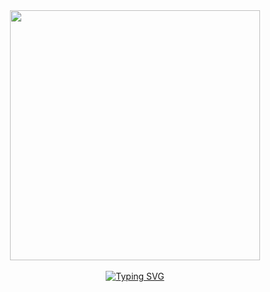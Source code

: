 <div align="center">
<img src="https://github.com/Anmol-Baranwal/Cool-GIFs-For-GitHub/assets/74038190/7b282ec6-fcc3-4600-90a7-2c3140549f58" width="400">
<br><br>
<a href="https://git.io/typing-svg"><img src="https://readme-typing-svg.demolab.com?font=Fira+Code&duration=3500&pause=100&color=FFFFFF&width=445&lines=Hello+there+%3A);I'm+Mohamed+Ouarar;a+Computer+Science+Student+at+1337" alt="Typing SVG" /></a>
<!--
**MohamedOuarar/MohamedOuarar** is a ✨ _special_ ✨ repository because its `README.md` (this file) appears on your GitHub profile.

Here are some ideas to get you started:

- 🔭 I’m currently working on ...
- 🌱 I’m currently learning ...
- 👯 I’m looking to collaborate on ...
- 🤔 I’m looking for help with ...
- 💬 Ask me about ...
- 📫 How to reach me: ...
- 😄 Pronouns: ...
- ⚡ Fun fact: ...
-->
